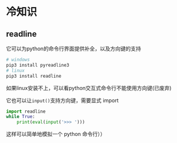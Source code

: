# 冷知识


## readline

它可以为python的命令行界面提供补全，以及方向键的支持

```sh
# windows
pip3 install pyreadline3
# linux
pip3 install readline
```

如果linux安装不上，可以看python交互式命令行不能使用方向键(已废弃)

它也可以让`input()`支持方向键，需要显式 import

```py
import readline
while True:
    print(eval(input('>>> ')))
```

这样可以简单地模拟一个 python 命令行））

